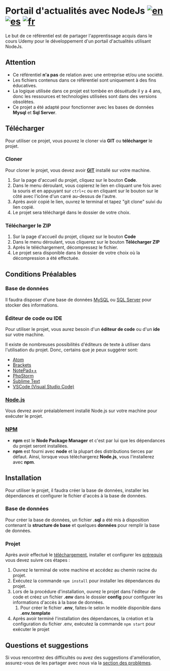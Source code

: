 # Portail d'actualités avec NodeJs [![en](https://img.shields.io/badge/lang-en-red.svg)](https://github.com/viniciusvasconcelosferreira/portal-noticias/blob/master/README.en.md) [![es](https://img.shields.io/badge/lang-es-yellow.svg)](https://github.com/viniciusvasconcelosferreira/portal-noticias/blob/master/README.es.md) [![fr](https://img.shields.io/badge/lang-fr-blue.svg)](https://github.com/viniciusvasconcelosferreira/portal-noticias/blob/master/README.fr.md)

Le but de ce référentiel est de partager l'apprentissage acquis dans le cours Udemy pour le développement d'un portail d'actualités utilisant NodeJs.

## Attention

- Ce référentiel **n'a pas** de relation avec une entreprise et/ou une société.
- Les fichiers contenus dans ce référentiel sont uniquement à des fins éducatives.
- La logique utilisée dans ce projet est tombée en désuétude il y a 4 ans, donc les ressources et technologies utilisées sont dans des versions obsolètes.
- Ce projet a été adapté pour fonctionner avec les bases de données **Mysql** et **Sql Server**.

## Télécharger

Pour utiliser ce projet, vous pouvez le cloner via **GIT** ou **télécharger** le projet.

### Cloner

Pour cloner le projet, vous devez avoir **[GIT](https://git-scm.com/downloads)** installé sur votre machine.

1. Sur la page d'accueil du projet, cliquez sur le bouton **Code**.
2. Dans le menu déroulant, vous copierez le lien en cliquant une fois avec la souris et en appuyant sur `ctrl+c` ou en cliquant sur le bouton sur le côté avec l'icône d'un carré au-dessus de l'autre.
3. Après avoir copié le lien, ouvrez le terminal et tapez "git clone" suivi du lien copié.
4. Le projet sera téléchargé dans le dossier de votre choix.

### Télécharger le ZIP

1. Sur la page d'accueil du projet, cliquez sur le bouton **Code**
2. Dans le menu déroulant, vous cliquerez sur le bouton **Télécharger ZIP**
3. Après le téléchargement, décompressez le fichier.
4. Le projet sera disponible dans le dossier de votre choix où la décompression a été effectuée.

## Conditions Préalables

### Base de données

Il faudra disposer d'une base de données [MySQL](https://www.mysql.com/downloads/) ou [SQL Server](https://www.microsoft.com/pt-br/sql-server/sql-server-downloads) pour stocker des informations.

### Éditeur de code ou IDE

Pour utiliser le projet, vous aurez besoin d'un **éditeur de code** ou d'un **ide** sur votre machine.

Il existe de nombreuses possibilités d'éditeurs de texte à utiliser dans l'utilisation du projet. Donc, certains que je peux suggérer sont:
- [Atom](https://atom.io/)
- [Brackets](https://brackets.io/)
- [NotePad++](https://notepad-plus-plus.org/downloads/)
- [PhpStorm](https://www.jetbrains.com/pt-br/phpstorm/download/)
- [Sublime Text](https://www.sublimetext.com/download)
- [VSCode (Visual Studio Code)](https://code.visualstudio.com/)

### [Node.js](https://nodejs.org/en/download/)

Vous devrez avoir préalablement installé Node.js sur votre machine pour exécuter le projet.

### [NPM](https://www.npmjs.com/package/npm)

- **npm** est le **Node Package Manager** et c'est par lui que les dépendances du projet seront installées.
- **npm** est fourni avec **node** et la plupart des distributions tierces par défaut. Ainsi, lorsque vous téléchargerez **Node.js**, vous l'installerez avec **npm**.

## Installation

Pour utiliser le projet, il faudra créer la base de données, installer les dépendances et configurer le fichier d'accès à la base de données.

### Base de données

Pour créer la base de données, un fichier **.sql** a été mis à disposition contenant la **structure de base** et quelques **données** pour remplir la base de données.

### Projet

Après avoir effectué le [téléchargement](https://github.com/viniciusvasconcelosferreira/portal-noticias#download), installer et configurer les [prérequis](https://github.com/viniciusvasconcelosferreira/portal-noticias#pré-requirements) vous devez suivre ces étapes :
1. Ouvrez le terminal de votre machine et accédez au chemin racine du projet.
2. Exécutez la commande `npm install` pour installer les dépendances du projet.
3. Lors de la procédure d'installation, ouvrez le projet dans l'éditeur de code et créez un fichier **.env** dans le dossier **config** pour configurer les informations d'accès à la base de données.
    1. Pour créer le fichier **.env**, faites-le selon le modèle disponible dans **.env.template**
4. Après avoir terminé l'installation des dépendances, la création et la configuration du fichier .env, exécutez la commande `npm start` pour exécuter le projet

## Questions et suggestions

Si vous rencontrez des difficultés ou avez des suggestions d'amélioration, assurez-vous de les partager avec nous via la [section des problèmes](https://github.com/viniciusvasconcelosferreira/portal-noticias/issues).